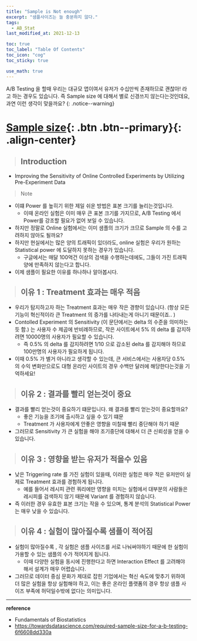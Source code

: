 ```yaml
---
title: "Sample is Not enough"
excerpt: "샘플사이즈는 늘 충분하지 않다."
tags:
  - AB_Stat
last_modified_at: 2021-12-13

toc: true
toc_label: "Table Of Contents"
toc_icon: "cog"
toc_sticky: true

use_math: true
---
```


A/B Testing 을 할때 우리는 대규모 앱이여서 유저가 수십만씩 존재하므로 괜찮아! 라고 하는 경우도 있습니다. 즉 Sample size 에 대해서 별로 신경쓰지 않는다는것인데요, 과연 이런 생각이 맞을까요?
{: .notice--warning}

# [Sample size](#link){: .btn .btn--primary}{: .align-center}

> ## Introduction

- Improving the Sensitivity of Online Controlled Experiments by Utilizing Pre-Experiment Data

> Note 

- 이떄 Power 를 높히기 위한 제일 쉬운 방법은 표본 크기를 늘리는것입니다. 
  - 이때 온라인 실험은 이미 매우 큰 표본 크기를 가지므로, A/B Testing 에서 Power를 강조할 필요가 없어 보일 수 있습니다. 
- 하지만 정말로 Online 실험에서는 이미 샘플의 크기가 크므로 Sample 의 수를 고려하지 않아도 될까요?
- 하지만 현실에서는 많은 양의 트래픽이 있더라도, online 실험은 우리가 원하는 Statistical power 에 도달하지 못하는 경우가 있습니다. 
  - 구글에서는 매달 100억건 이상의 검색을 수행하는데에도, 그들이 가진 트래픽 양에 만족하지 않는다고 합니다.
- 이제 샘플이 필요한 이유를 하나하나 알아봅시다.

> ## 이유 1 : Treatment 효과는 매우 적음

- 우리가 탐지하고자 하는 Treatment 효과는 매우 작은 경향이 있습니다. (항상 모든 기능이 혁신적이라 큰 Treatment 의 증가를 나타내는게 아니기 때문이죠.. )
- Contolled Experiment 의 Sensitivity (이 문단에서는 delta 의 수준을 의미하는듯 함.) 는 사용자 수 제곱에 반비례하므로, 작은 사이트에서 5% 의 delta 를 감지하려면 10000명의 사용자가 필요할 수 있습니다. 
  - 즉 0.5% 의 delta 를 감지하려면 1/10 으로 감소된 delta 를 감지해야 하므로 100만명의 사용자가 필요하게 됩니다. 
- 이때 0.5% 가 별거 아니라고 생각할 수 있는데, 큰 서비스에서는 사용자당 0.5% 의 수익 변화만으로도 대형 온라인 사이트의 경우 수백만 달러에 해당한다는것을 기억하세요! 

> ## 이유 2 :  결과를 빨리 얻는것이 중요

- 결과를 빨리 얻는것이 중요하기 떄문입니다. 왜 결과를 빨리 얻는것이 중요할까요? 
  - 좋은 기능을 조기에 출시하고 싶을 수 있기 떄문
  - Treatment 가 사용자에게 안좋은 영향을 미칠때 빨리 중단해야 하기 때문
- 그러므로 Sensitivity 가 큰 실험을 해야 조기중단에 대해서 더 큰 신뢰성을 얻을 수 있습니다.

> ## 이유 3 : 영향을 받는 유저가 적을수 있음

- 낮은 Triggering rate 를 가진 실험이 있을때, 이러한 실험은 매우 적은 유저만이 실제로 Treatment 효과를 경험하게 됩니다.
  - 예를 들어서 레시피 관련 쿼리에만 영향을 미치는 실험에서 대부분의 사람들은 레시피를 검색하지 않기 때문에 Variant 를 경험하지 않습니다.
- 즉 이러한 경우 유효한 표본 크기는 작을 수 있으며, 통계 분석의 Statistical Power 는 매우 낮을 수 있습니다.

> ## 이유 4 : 실험이 많아질수록 샘플이 적어짐

- 실험이 많아질수록 , 각 실험은 샘플 사이즈를 서로 나눠써야하기 때문에 한 실험이 가용할 수 있는 샘플의 수가 적어지게 됩니다.
  - 이때 다양한 실험을 동시에 진행한다고 하면 Interaction Effect 를 고려해야 해서 설계가 매우 어렵습니다.
- 그러므로 데이터 중심 문화가 제대로 잡힌 기업에서는 혁신 속도에 맞추기 위하여 더 많은 실험을 항상 실험해야 하고, 이는 좋은 온라인 플랫폼의 경우 항상 샘플 사이즈 부족에 허덕일수밖에 없다는 의미입니다. 

---

**reference**

- Fundamentals of Biostatistics
- https://towardsdatascience.com/required-sample-size-for-a-b-testing-6f6608dd330a





